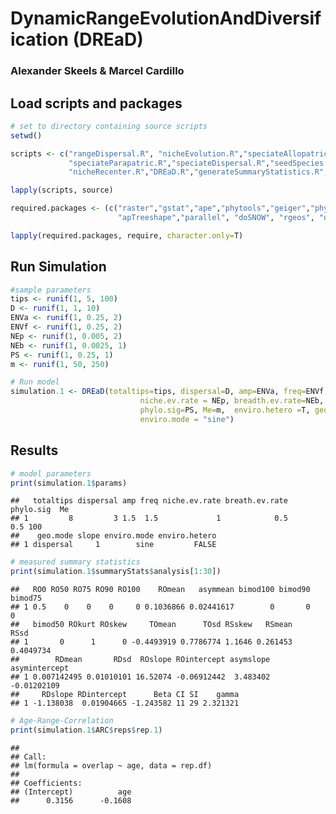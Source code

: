 
DynamicRangeEvolutionAndDiversification (DREaD)
===============================================

### Alexander Skeels & Marcel Cardillo

Load scripts and packages
-------------------------

``` r
# set to directory containing source scripts
setwd()

scripts <- c("rangeDispersal.R", "nicheEvolution.R","speciateAllopatric.R","speciateSympatric.R",
             "speciateParapatric.R","speciateDispersal.R","seedSpecies.R","environmentalChange.R",
             "nicheRecenter.R","DREaD.R","generateSummaryStatistics.R", "helperFunctions.R")

lapply(scripts, source)

required.packages <- (c("raster","gstat","ape","phytools","geiger","phyloclim","ggplot2","gridExtra","moments",
                        "apTreeshape","parallel", "doSNOW", "rgeos", "data.table", "fossil", "ENMTools"))

lapply(required.packages, require, character.only=T)
```

Run Simulation
--------------

``` r
#sample parameters
tips <- runif(1, 5, 100)
D <- runif(1, 1, 10)
ENVa <- runif(1, 0.25, 2)
ENVf <- runif(1, 0.25, 2)
NEp <- runif(1, 0.005, 2)
NEb <- runif(1, 0.0025, 1)
PS <- runif(1, 0.25, 1)
m <- runif(1, 50, 250)

# Run model
simulation.1 <- DREaD(totaltips=tips, dispersal=D, amp=ENVa, freq=ENVf,
                             niche.ev.rate = NEp, breadth.ev.rate=NEb,
                             phylo.sig=PS, Me=m,  enviro.hetero =T, geo.mode = "dispersal",
                             enviro.mode = "sine")
```

Results
-------

``` r
# model parameters
print(simulation.1$params)
```

    ##   totaltips dispersal amp freq niche.ev.rate breath.ev.rate phylo.sig  Me
    ## 1         8         3 1.5  1.5             1            0.5       0.5 100
    ##    geo.mode slope enviro.mode enviro.hetero
    ## 1 dispersal     1        sine         FALSE

``` r
# measured summary statistics
print(simulation.1$summaryStats$analysis[1:30])
```

    ##   RO0 RO50 RO75 RO90 RO100    ROmean   asymmean bimod100 bimod90 bimod75
    ## 1 0.5    0    0    0     0 0.1036866 0.02441617        0       0       0
    ##   bimod50 ROkurt ROskew     TOmean      TOsd RSskew   RSmean      RSsd
    ## 1       0      1      0 -0.4493919 0.7786774 1.1646 0.261453 0.4049734
    ##        RDmean       RDsd  ROslope ROintercept asymslope asymintercept
    ## 1 0.007142495 0.01010101 16.52074 -0.06912442  3.483402   -0.01202109
    ##     RDslope RDintercept      Beta CI SI    gamma
    ## 1 -1.138038  0.01904665 -1.243582 11 29 2.321321

``` r
# Age-Range-Correlation
print(simulation.1$ARC$reps$rep.1)
```

    ## 
    ## Call:
    ## lm(formula = overlap ~ age, data = rep.df)
    ## 
    ## Coefficients:
    ## (Intercept)          age  
    ##      0.3156      -0.1608
